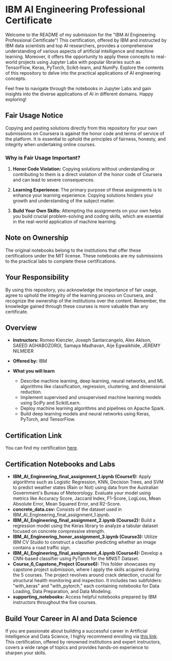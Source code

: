 # IBM AI Engineering Professional Certificate

Welcome to the README of my submission for the "IBM AI Engineering Professional Certificate"! This certification, offered by IBM and instructed by IBM data scientists and top AI researchers, provides a comprehensive understanding of various aspects of artificial intelligence and machine learning. Moreover, it offers the opportunity to apply these concepts to real-world projects using Jupyter Labs with popular libraries such as TensorFlow, Keras, PyTorch, Scikit-learn, and NumPy. Explore the contents of this repository to delve into the practical applications of AI engineering concepts.

Feel free to navigate through the notebooks in Jupyter Labs and gain insights into the diverse applications of AI in different domains. Happy exploring!

## Fair Usage Notice

Copying and pasting solutions directly from this repository for your own submissions on Coursera is against the honor code and terms of service of the platform. It is essential to uphold the principles of fairness, honesty, and integrity when undertaking online courses.

### Why is Fair Usage Important?

1. **Honor Code Violation:** Copying solutions without understanding or contributing to them is a direct violation of the honor code of Coursera and can lead to severe consequences.

2. **Learning Experience:** The primary purpose of these assignments is to enhance your learning experience. Copying solutions hinders your growth and understanding of the subject matter.

3. **Build Your Own Skills:** Attempting the assignments on your own helps you build crucial problem-solving and coding skills, which are essential in the real-world application of machine learning.

## Note on Ownership

The original notebooks belong to the institutions that offer these certifications under the MIT license. These notebooks are my submissions to the practical labs to complete these certifications.

## Your Responsibility

By using this repository, you acknowledge the importance of fair usage, agree to uphold the integrity of the learning process on Coursera, and recognize the ownership of the institutions over the content. Remember, the knowledge gained through these courses is more valuable than any certificate.

## Overview

- **Instructors:** Romeo Kienzler, Joseph Santarcangelo, Alex Aklson, SAEED AGHABOZORGI, Samaya Madhavan, Aije Egwaikhide, JEREMY NILMEIER
  
- **Offered by:** IBM
  
- **What you will learn**
  - Describe machine learning, deep learning, neural networks, and ML algorithms like classification, regression, clustering, and dimensional reduction.
  - Implement supervised and unsupervised machine learning models using SciPy and ScikitLearn.
  - Deploy machine learning algorithms and pipelines on Apache Spark.
  - Build deep learning models and neural networks using Keras, PyTorch, and TensorFlow.

## Certification Link

You can find my certification [here](https://coursera.org/share/b78ff9b825c5c23d48152369418eff2b).

## Certification Notebooks and Labs
  - **IBM_AI_Engineering_final_assignment_1.ipynb (Course1):** Apply algorithms such as Logistic Regression, KNN, Decision Trees, and SVM to predict weather states (Rain or Not) using data from the Australian Government's Bureau of Meteorology. Evaluate your model using metrics like Accuracy Score, Jaccard Index, F1-Score, LogLoss, Mean Absolute Error, Mean Squared Error, and R2-Score.
  - **concrete_data.csv:** Consists of the dataset used in IBM_AI_Engineering_final_assignment_1.ipynb.
  - **IBM_AI_Engineering_final_assignment_2.ipynb (Course2):**  Build a regression model using the Keras library to analyze a tabular dataset focused on concrete compressive strength.
  - **IBM_AI_Engineering_honor_assignment_3.ipynb (Course3):** Utilize IBM CV Studio to construct a classifier predicting whether an image contains a road traffic sign.
  - **IBM_AI_Engineering_final_assignment_4.ipynb (Course4):** Develop a CNN-based classifier using PyTorch for the MNIST Dataset.
  - **Course_6_Capstone_Project (Course6):** This folder showcases my capstone project submission, where I apply the skills acquired during the 5 courses. The project revolves around crack detection, crucial for structural health monitoring and inspection. It includes two subfolders: "with_keras" and "with_pytorch," each containing notebooks for Data Loading, Data Preparation, and Data Modeling.
  - **supporting_notebooks:** Access helpful notebooks prepared by IBM instructors throughout the five courses.

## Build Your Career in AI and Data Science

If you are passionate about building a successful career in Artificial Intelligence and Data Science, I highly recommend enrolling via [this link](https://www.coursera.org/specializations/machine-learning-introduction). This certification, offered by renowned institutions and expert instructors, covers a wide range of topics and provides hands-on experience to sharpen your skills.
